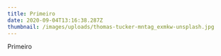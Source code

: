 ```yaml
---
title: Primeiro
date: 2020-09-04T13:16:38.287Z
thumbnail: /images/uploads/thomas-tucker-mntag_exmkw-unsplash.jpg
---
```

Primeiro
